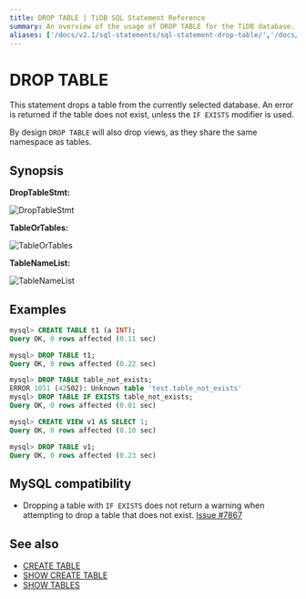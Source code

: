 ```yaml
---
title: DROP TABLE | TiDB SQL Statement Reference
summary: An overview of the usage of DROP TABLE for the TiDB database.
aliases: ['/docs/v2.1/sql-statements/sql-statement-drop-table/','/docs/v2.1/reference/sql/statements/drop-table/']
---
```


# DROP TABLE

This statement drops a table from the currently selected database. An error is returned if the table does not exist, unless the `IF EXISTS` modifier is used.

By design `DROP TABLE` will also drop views, as they share the same namespace as tables.

## Synopsis

**DropTableStmt:**

![DropTableStmt](https://docs-download.pingcap.com/media/images/docs/sqlgram/DropTableStmt.png)

**TableOrTables:**

![TableOrTables](https://docs-download.pingcap.com/media/images/docs/sqlgram/TableOrTables.png)

**TableNameList:**

![TableNameList](https://docs-download.pingcap.com/media/images/docs/sqlgram/TableNameList.png)

## Examples

```sql
mysql> CREATE TABLE t1 (a INT);
Query OK, 0 rows affected (0.11 sec)

mysql> DROP TABLE t1;
Query OK, 0 rows affected (0.22 sec)

mysql> DROP TABLE table_not_exists;
ERROR 1051 (42S02): Unknown table 'test.table_not_exists'
mysql> DROP TABLE IF EXISTS table_not_exists;
Query OK, 0 rows affected (0.01 sec)

mysql> CREATE VIEW v1 AS SELECT 1;
Query OK, 0 rows affected (0.10 sec)

mysql> DROP TABLE v1;
Query OK, 0 rows affected (0.23 sec)
```

## MySQL compatibility

* Dropping a table with `IF EXISTS` does not return a warning when attempting to drop a table that does not exist. [Issue #7867](https://github.com/pingcap/tidb/issues/7867)

## See also

* [CREATE TABLE](/sql-statements/sql-statement-create-table.md)
* [SHOW CREATE TABLE](/sql-statements/sql-statement-show-create-table.md)
* [SHOW TABLES](/sql-statements/sql-statement-show-tables.md)
